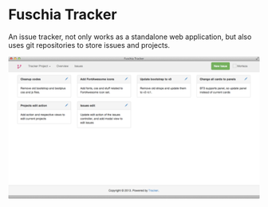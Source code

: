 Fuschia Tracker
=======

An issue tracker, not only works as a standalone web application, but also uses git repositories to store issues and projects.

![Screenshot #1](./public/docs/images/tracker_screenshot_1.png "Tracker Screenshot #1")
